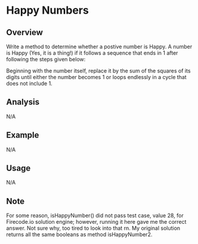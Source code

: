 # Happy Numbers

Overview
---
Write a method to determine whether a postive number is Happy. A number is 
Happy (Yes, it is a thing!) if it follows a sequence that ends in 1 after 
following the steps given below:

Beginning with the number itself, replace it by the sum of the squares of its 
digits until either the number becomes 1 or loops endlessly in a cycle that 
does not include 1.

Analysis
---
N/A

Example
---
N/A

Usage
---
N/A

Note
---
For some reason, isHappyNumber() did not pass test case, value 28, for 
Firecode.io solution engine; however, running it here gave me the 
correct answer. Not sure why, too tired to look into that rn. My 
original solution returns all the same booleans as method 
isHappyNumber2.

